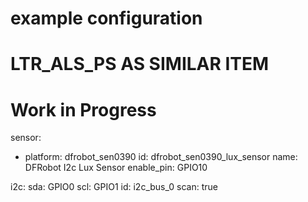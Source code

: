 # example configuration
# LTR_ALS_PS AS SIMILAR ITEM

# Work in Progress

sensor:
  - platform: dfrobot_sen0390
    id: dfrobot_sen0390_lux_sensor
    name: DFRobot I2c Lux Sensor
    enable_pin: GPIO10

i2c:
  sda: GPIO0
  scl: GPIO1
  id: i2c_bus_0
  scan: true